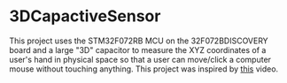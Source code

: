 # 3DCapactiveSensor

This project uses the STM32F072RB MCU on the 32F072BDISCOVERY board and a large "3D" capacitor to measure the XYZ coordinates of a user's hand in physical space so that a user can move/click a computer mouse without touching anything. This project was inspired by [this](https://www.youtube.com/watch?v=ikD_3Vemkf0) video.
